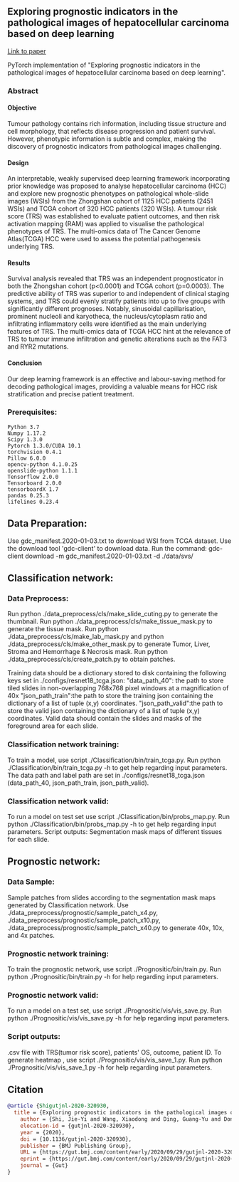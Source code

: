 
## Exploring prognostic indicators in the pathological images of hepatocellular carcinoma based on deep learning
[Link to paper](https://gut.bmj.com/content/early/2020/09/29/gutjnl-2020-320930)

PyTorch implementation of "Exploring prognostic indicators in the pathological images of hepatocellular carcinoma based on deep learning".
### Abstract
#### Objective
Tumour pathology contains rich information, including tissue structure and cell morphology, that reflects disease progression and patient survival. However, phenotypic information is subtle and complex, making the discovery of prognostic indicators from pathological images challenging.
#### Design 
An interpretable, weakly supervised deep learning framework incorporating prior knowledge was proposed to analyse hepatocellular carcinoma (HCC) and explore new prognostic phenotypes on pathological whole-slide images (WSIs) from the Zhongshan cohort of 1125 HCC patients (2451 WSIs) and TCGA cohort of 320 HCC patients (320 WSIs). A tumour risk score (TRS) was established to evaluate patient outcomes, and then risk activation mapping (RAM) was applied to visualise the pathological phenotypes of TRS. The multi-omics data of The Cancer Genome Atlas(TCGA) HCC were used to assess the potential pathogenesis underlying TRS.
#### Results 
Survival analysis revealed that TRS was an independent prognosticator in both the Zhongshan cohort (p<0.0001) and TCGA cohort (p=0.0003). The predictive ability of TRS was superior to and independent of clinical staging systems, and TRS could evenly stratify patients into up to five groups with significantly different prognoses. Notably, sinusoidal capillarisation, prominent nucleoli and karyotheca, the nucleus/cytoplasm ratio and infiltrating inflammatory cells were identified as the main underlying features of TRS. The multi-omics data of TCGA HCC hint at the relevance of TRS to tumour immune infiltration and genetic alterations such as the FAT3 and RYR2 mutations.
#### Conclusion 
Our deep learning framework is an effective and labour-saving method for decoding pathological images, providing a valuable means for HCC risk stratification and precise patient treatment.
  
### Prerequisites:
```
Python 3.7
Numpy 1.17.2
Scipy 1.3.0 
Pytorch 1.3.0/CUDA 10.1
torchvision 0.4.1
Pillow 6.0.0
opencv-python 4.1.0.25
openslide-python 1.1.1
Tensorflow 2.0.0
Tensorboard 2.0.0
tensorboardX 1.7
pandas 0.25.3
lifelines 0.23.4
```

## Data Preparation:
Use gdc_manifest.2020-01-03.txt to download WSI from TCGA dataset.
Use the download tool 'gdc-client' to download data. Run the command:
gdc-client download -m gdc_manifest.2020-01-03.txt -d ./data/svs/

## Classification network:
### Data Preprocess:
Run python ./data_preprocess/cls/make_slide_cuting.py to generate the thumbnail.
Run python ./data_preprocess/cls/make_tissue_mask.py to generate the tissue mask.
Run python ./data_preprocess/cls/make_lab_mask.py and python ./data_preprocess/cls/make_other_mask.py to generate Tumor,
Liver, Stroma and Hemorrhage & Necrosis mask.
Run python ./data_preprocess/cls/create_patch.py to obtain patches.

Training data should be a dictionary stored to disk containing the following keys set in ./configs/resnet18_tcga.json:
"data_path_40": the path to store tiled slides in non-overlapping 768x768 pixel windows at a magnification of 40x
"json_path_train":the path to store the training json containing the dictionary of a list of tuple (x,y) coordinates. 
"json_path_valid":the path to store the valid json containing the dictionary of a list of tuple (x,y) coordinates. 
Valid data should contain the slides and masks of the foreground area for each slide.

### Classification network training:
To train a model, use script ./Classification/bin/train_tcga.py. Run python ./Classification/bin/train_tcga.py -h to get help regarding input parameters.
The data path and label path are set in ./configs/resnet18_tcga.json (data_path_40,  json_path_train, json_path_valid).

### Classification network valid: 
To run a model on test set use script ./Classification/bin/probs_map.py. Run python ./Classification/bin/probs_map.py -h to get help regarding input parameters.
Script outputs: Segmentation mask maps of different tissues for each slide.

## Prognostic network:
### Data Sample:
Sample patches from slides according to the segmentation mask maps generated by Classification network.
Use ./data_preprocess/prognostic/sample_patch_x4.py, ./data_preprocess/prognostic/sample_patch_x10.py,
./data_preprocess/prognostic/sample_patch_x40.py to generate 40x, 10x, and 4x patches.

### Prognostic network training:
To train the prognostic network, use script ./Prognositic/bin/train.py. Run python  ./Prognositic/bin/train.py -h for help regarding input parameters.

### Prognostic network valid:
To run a model on a test set, use script ./Prognositic/vis/vis_save.py. Run python  ./Prognositic/vis/vis_save.py -h for help regarding input parameters.
### Script outputs:
.csv file with TRS(tumor risk score), patients' OS, outcome, patient ID.
To generate heatmap , use script ./Prognositic/vis/vis_save_1.py. Run python  ./Prognositic/vis/vis_save_1.py -h for help regarding input parameters.

## Citation

```bibtex
@article {Shigutjnl-2020-320930,
  title = {Exploring prognostic indicators in the pathological images of hepatocellular carcinoma based on deep learning},
	author = {Shi, Jie-Yi and Wang, Xiaodong and Ding, Guang-Yu and Dong, Zhou and Han, Jing and Guan, Zehui and Ma, Li-Jie and Zheng, Yuxuan and Zhang, Lei and Yu, Guan-Zhen and Wang, Xiao-Ying and Ding, Zhen-Bin and Ke, Ai-Wu and Yang, Haoqing and Wang, Liming and Ai, Lirong and Cao, Ya and Zhou, Jian and Fan, Jia and Liu, Xiyang and Gao, Qiang},
	elocation-id = {gutjnl-2020-320930},
	year = {2020},
	doi = {10.1136/gutjnl-2020-320930},
	publisher = {BMJ Publishing Group},
	URL = {https://gut.bmj.com/content/early/2020/09/29/gutjnl-2020-320930},
	eprint = {https://gut.bmj.com/content/early/2020/09/29/gutjnl-2020-320930.full.pdf},
	journal = {Gut}
}
```
